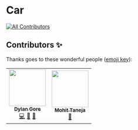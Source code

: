 # Car

<!-- prettier-ignore-start -->
<!-- markdownlint-disable -->
<!-- ALL-CONTRIBUTORS-BADGE:START - Do not remove or modify this section -->
[![All Contributors](https://img.shields.io/badge/all_contributors-2-orange.svg?style=for-the-badge)](#contributors)
<!-- ALL-CONTRIBUTORS-BADGE:END -->
<!-- markdownlint-restore -->
<!-- prettier-ignore-end -->

## Contributors ✨

Thanks goes to these wonderful people ([emoji key](https://allcontributors.org/docs/en/emoji-key)):

<!-- ALL-CONTRIBUTORS-LIST:START - Do not remove or modify this section -->
<!-- prettier-ignore-start -->
<!-- markdownlint-disable -->
<table>
  <tr>
    <td align="center"><a href="https://dylangore.ie/"><img src="https://avatars.githubusercontent.com/u/2760449?v=4?s=100" width="100px;" alt=""/><br /><sub><b>Dylan Gore</b></sub></a><br /><a href="https://github.com/DylanGore-FYP/Car/commits?author=DylanGore" title="Code">💻</a> <a href="https://github.com/DylanGore-FYP/Car/commits?author=DylanGore" title="Documentation">📖</a> <a href="#ideas-DylanGore" title="Ideas, Planning, & Feedback">🤔</a></td>
    <td align="center"><a href="https://github.com/mohittaneja-7"><img src="https://avatars.githubusercontent.com/u/67370820?v=4?s=100" width="100px;" alt=""/><br /><sub><b>Mohit Taneja</b></sub></a><br /><a href="#ideas-mohittaneja-7" title="Ideas, Planning, & Feedback">🤔</a></td>
  </tr>
</table>

<!-- markdownlint-restore -->
<!-- prettier-ignore-end -->

<!-- ALL-CONTRIBUTORS-LIST:END -->
